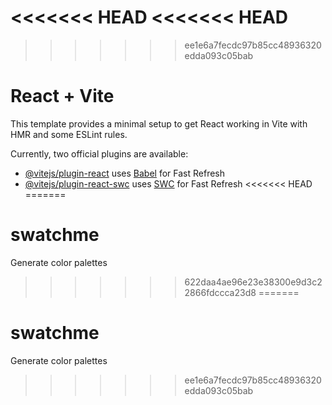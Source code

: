 <<<<<<< HEAD
<<<<<<< HEAD
=======
>>>>>>> ee1e6a7fecdc97b85cc48936320edda093c05bab
# React + Vite

This template provides a minimal setup to get React working in Vite with HMR and some ESLint rules.

Currently, two official plugins are available:

- [@vitejs/plugin-react](https://github.com/vitejs/vite-plugin-react/blob/main/packages/plugin-react/README.md) uses [Babel](https://babeljs.io/) for Fast Refresh
- [@vitejs/plugin-react-swc](https://github.com/vitejs/vite-plugin-react-swc) uses [SWC](https://swc.rs/) for Fast Refresh
<<<<<<< HEAD
=======
# swatchme
Generate color palettes
>>>>>>> 622daa4ae96e23e38300e9d3c22866fdccca23d8
=======

# swatchme
Generate color palettes

>>>>>>> ee1e6a7fecdc97b85cc48936320edda093c05bab
